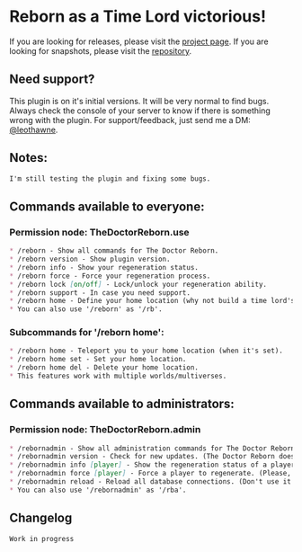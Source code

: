 # Reborn as a Time Lord victorious!
If you are looking for releases, please visit the [project page](https://dev.bukkit.org/projects/the-doctor-reborn). If you are looking for snapshots, please visit the [repository](https://github.com/leothawne/TheDoctorReborn/tree/master/snapshots).

## Need support?
This plugin is on it's initial versions. It will be very normal to find bugs. Always check the console of your server to know if there is something wrong with the plugin. For support/feedback, just send me a DM: [@leothawne](https://twitter.com/leothawne).

## Notes:
```markdown
I'm still testing the plugin and fixing some bugs.
```

## Commands available to everyone:
### Permission node: TheDoctorReborn.use
```markdown
* /reborn - Show all commands for The Doctor Reborn.
* /reborn version - Show plugin version.
* /reborn info - Show your regeneration status.
* /reborn force - Force your regeneration process.
* /reborn lock [on/off] - Lock/unlock your regeneration ability.
* /reborn support - In case you need support.
* /reborn home - Define your home location (why not build a time lord's temple and use this to set your home location?).
* You can also use '/reborn' as '/rb'.
```

### Subcommands for '/reborn home':
```markdown
* /reborn home - Teleport you to your home location (when it's set).
* /reborn home set - Set your home location.
* /reborn home del - Delete your home location.
* This features work with multiple worlds/multiverses.
```

## Commands available to administrators:
### Permission node: TheDoctorReborn.admin
```markdown
* /rebornadmin - Show all administration commands for The Doctor Reborn.
* /rebornadmin version - Check for new updates. (The Doctor Reborn doesn't check for new updates automatically!)
* /rebornadmin info [player] - Show the regeneration status of a player. (The name of the player is case sensitive.)
* /rebornadmin force [player] - Force a player to regenerate. (Please, use this with caution! The name of the player is case sensitive.)
* /rebornadmin reload - Reload all database connections. (Don't use it while someone is regenerating. If it happens, you may need to restart the server!) *This will be removed soon.
* You can also use '/rebornadmin' as '/rba'.
```

## Changelog
```markdown
Work in progress
```
